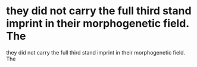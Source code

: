 # they did not carry the full third stand imprint in their morphogenetic field. The

they did not carry the full third stand imprint in their morphogenetic field. The